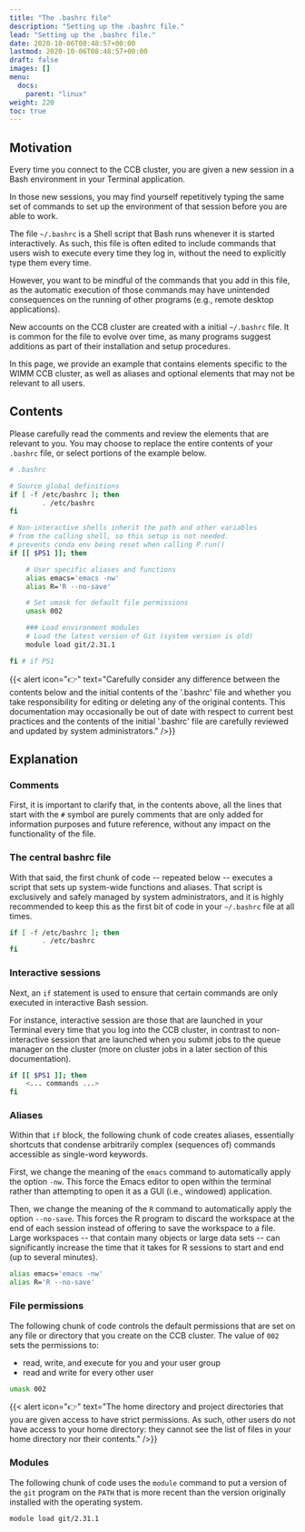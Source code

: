 ```yaml
---
title: "The .bashrc file"
description: "Setting up the .bashrc file."
lead: "Setting up the .bashrc file."
date: 2020-10-06T08:48:57+00:00
lastmod: 2020-10-06T08:48:57+00:00
draft: false
images: []
menu:
  docs:
    parent: "linux"
weight: 220
toc: true
---
```


## Motivation

Every time you connect to the CCB cluster, you are given a new session in a
Bash environment in your Terminal application.

In those new sessions, you may find yourself repetitively typing the same set of
commands to set up the environment of that session before you are able to work.

The file `~/.bashrc` is a Shell script that Bash runs whenever it is started
interactively.
As such, this file is often edited to include commands that users wish to execute
every time they log in, without the need to explicitly type them every time.

However, you want to be mindful of the commands that you add in this file, as
the automatic execution of those commands may have unintended consequences on the
running of other programs (e.g., remote desktop applications).

New accounts on the CCB cluster are created with a initial `~/.bashrc` file.
It is common for the file to evolve over time, as many programs suggest
additions as part of their installation and setup procedures.

In this page, we provide an example that contains elements specific to the WIMM
CCB cluster, as well as aliases and optional elements that may not be relevant to
all users.

## Contents

Please carefully read the comments and review the elements that are relevant to
you.
You may choose to replace the entire contents of your `.bashrc` file, or select
portions of the example below.

```bash
# .bashrc

# Source global definitions
if [ -f /etc/bashrc ]; then
        . /etc/bashrc
fi

# Non-interactive shells inherit the path and other variables
# from the calling shell, so this setup is not needed.
# prevents conda env being reset when calling P.run()
if [[ $PS1 ]]; then

    # User specific aliases and functions
    alias emacs='emacs -nw'
    alias R='R --no-save'

    # Set umask for default file permissions
    umask 002

    ### Load environment modules
    # Load the latest version of Git (system version is old)
    module load git/2.31.1

fi # if PS1
```

{{< alert icon="👉" text="Carefully consider any difference between the contents below and the initial contents of the '.bashrc' file and whether you take responsibility for editing or deleting any of the original contents. This documentation may occasionally be out of date with respect to current best practices and the contents of the initial '.bashrc' file are carefully reviewed and updated by system administrators." />}}

## Explanation

### Comments

First, it is important to clarify that, in the contents above,
all the lines that start with the `#` symbol are purely comments
that are only added for information purposes and future reference,
without any impact on the functionality of the file.

### The central bashrc file

With that said, the first chunk of code
-- repeated below --
executes a script that sets up system-wide functions and aliases.
That script is exclusively and safely managed by system administrators, and
it is highly recommended to keep this as the first bit of code in your `~/.bashrc`
file at all times.

```bash
if [ -f /etc/bashrc ]; then
        . /etc/bashrc
fi
```

### Interactive sessions

Next, an `if` statement is used to ensure that certain commands are only executed
in interactive Bash session.

For instance,
interactive session are those that are launched in your Terminal every time
that you log into the CCB cluster, in contrast to non-interactive session
that are launched when you submit jobs to the queue manager on the cluster
(more on cluster jobs in a later section of this documentation).

```bash
if [[ $PS1 ]]; then
    <... commands ...>
fi
```

### Aliases

Within that `if` block, the following chunk of code creates aliases,
essentially shortcuts that condense arbitrarily complex (sequences of) commands
accessible as single-word keywords.

First, we change the meaning of the `emacs` command to automatically apply the
option `-nw`.
This force the Emacs editor to open within the terminal rather than attempting to
open it as a GUI (i.e., windowed) application.

Then, we change the meaning of the `R` command to automatically apply the
option `--no-save`.
This forces the R program to discard the workspace at the end of each session instead of
offering to save the workspace to a file.
Large workspaces
-- that contain many objects or large data sets --
can significantly increase the time that it takes for R sessions to start and end
(up to several minutes).

```bash
alias emacs='emacs -nw'
alias R='R --no-save'
```

### File permissions

The following chunk of code controls the default permissions that are set on
any file or directory that you create on the CCB cluster.
The value of `002` sets the permissions to:

* read, write, and execute for you and your user group
* read and write for every other user

```bash
umask 002
```

{{< alert icon="👉" text="The home directory and project directories that you are given access to have strict permissions. As such, other users do not have access to your home directory: they cannot see the list of files in your home directory nor their contents." />}}

### Modules

The following chunk of code uses the `module` command to put a version of the `git`
program on the `PATH` that is more recent than the version originally installed with
the operating system.

```bash
module load git/2.31.1
```

<!-- Link definitions -->

